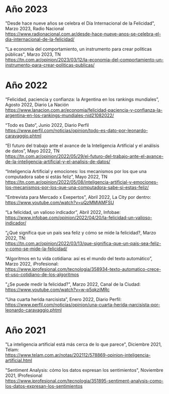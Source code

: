 # Año 2023 
"Desde hace nueve años se celebra el Día Internacional de la Felicidad", Marzo 2023, Radio Nacional </br>
https://www.radionacional.com.ar/desde-hace-nueve-anos-se-celebra-el-dia-internacional-de-la-felicidad/

"La economía del comportamiento, un instrumento para crear políticas públicas", Marzo 2023, TN </br>
https://tn.com.ar/opinion/2023/03/12/la-economia-del-comportamiento-un-instrumento-para-crear-politicas-publicas/

# Año 2022

“Felicidad, paciencia y confianza: la Argentina en los rankings mundiales”, Agosto 2022, Diario La Nación </br>
https://www.lanacion.com.ar/economia/felicidad-paciencia-y-confianza-la-argentina-en-los-rankings-mundiales-nid21082022/

“Todo es Dato”, Junio 2022, Diario Perfil  </br>
https://www.perfil.com/noticias/opinion/todo-es-dato-por-leonardo-caravaggio.phtml

“El futuro del trabajo ante el avance de la Inteligencia Artificial y el análisis de datos”, Mayo 2022, TN  </br>
https://tn.com.ar/opinion/2022/05/29/el-futuro-del-trabajo-ante-el-avance-de-la-inteligencia-artificial-y-el-analisis-de-datos/

“Inteligencia Artificial y emociones: los mecanismos por los que una computadora sabe si estás feliz”, Mayo 2022, TN  </br>
https://tn.com.ar/opinion/2022/05/08/inteligencia-artificial-y-emociones-los-mecanismos-por-los-que-una-computadora-sabe-si-estas-feliz/

"Entrevista para Mercado x Exepertos", Abril 2022, La City por dentro: </br>
https://www.youtube.com/watch?v=uQzMMlAMFSU

“La felicidad, un valioso indicador”, Abril 2022, Infobae: </br>
https://www.infobae.com/opinion/2022/04/20/la-felicidad-un-valioso-indicador/

“¿Qué significa que un país sea feliz y cómo se mide la felicidad?, Marzo 2022, TN:  </br>
https://tn.com.ar/opinion/2022/03/13/que-significa-que-un-pais-sea-feliz-y-como-se-mide-la-felicidad/

“Algoritmos en tu vida cotidiana: así es el mundo del texto automático”, Marzo 2022, iProfesional: </br>
https://www.iprofesional.com/tecnologia/358934-texto-automatico-crece-el-uso-cotidiano-de-los-algoritmos

"¿Se puede medir la felicidad?", Marzo 2022, Canal de la Ciudad:   </br>
https://www.youtube.com/watch?v=w-p5qkziMRc

“Una cuarta herida narcisista”, Enero 2022, Diario Perfil: </br>
https://www.perfil.com/noticias/opinion/una-cuarta-herida-narcisista-por-leonardo-caravaggio.phtml


# Año 2021

"La inteligencia artificial está más cerca de lo que parece", Diciembre 2021, Télam: </br>
https://www.telam.com.ar/notas/202112/578869-opinion-inteligencia-artificial.html

"Sentiment Analysis: cómo los datos expresan los sentimientos", Noviembre 2021, IProfesional  </br>
https://www.iprofesional.com/tecnologia/351895-sentiment-analysis-como-los-datos-expresan-los-sentimientos
